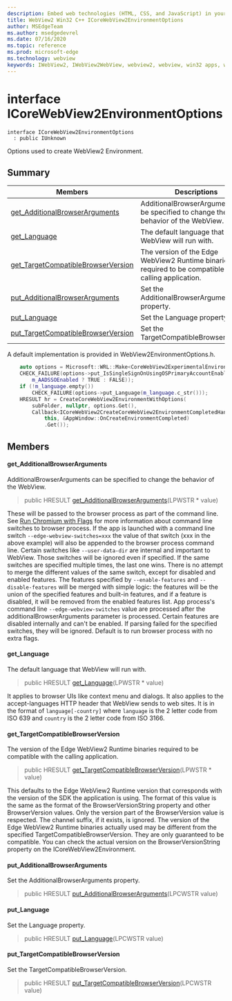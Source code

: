 ```yaml
---
description: Embed web technologies (HTML, CSS, and JavaScript) in your native applications with the Microsoft Edge WebView2 control
title: WebView2 Win32 C++ ICoreWebView2EnvironmentOptions
author: MSEdgeTeam
ms.author: msedgedevrel
ms.date: 07/16/2020
ms.topic: reference
ms.prod: microsoft-edge
ms.technology: webview
keywords: IWebView2, IWebView2WebView, webview2, webview, win32 apps, win32, edge, ICoreWebView2, ICoreWebView2Controller, browser control, edge html, ICoreWebView2EnvironmentOptions
---
```


# interface ICoreWebView2EnvironmentOptions 

```
interface ICoreWebView2EnvironmentOptions
  : public IUnknown
```

Options used to create WebView2 Environment.

## Summary

 Members                        | Descriptions
--------------------------------|---------------------------------------------
[get_AdditionalBrowserArguments](#get_additionalbrowserarguments) | AdditionalBrowserArguments can be specified to change the behavior of the WebView.
[get_Language](#get_language) | The default language that WebView will run with.
[get_TargetCompatibleBrowserVersion](#get_targetcompatiblebrowserversion) | The version of the Edge WebView2 Runtime binaries required to be compatible with the calling application.
[put_AdditionalBrowserArguments](#put_additionalbrowserarguments) | Set the AdditionalBrowserArguments property.
[put_Language](#put_language) | Set the Language property.
[put_TargetCompatibleBrowserVersion](#put_targetcompatiblebrowserversion) | Set the TargetCompatibleBrowserVersion.

A default implementation is provided in WebView2EnvironmentOptions.h.

```cpp
    auto options = Microsoft::WRL::Make<CoreWebView2ExperimentalEnvironmentOptions>();
    CHECK_FAILURE(options->put_IsSingleSignOnUsingOSPrimaryAccountEnabled(
        m_AADSSOEnabled ? TRUE : FALSE));
    if (!m_language.empty())
        CHECK_FAILURE(options->put_Language(m_language.c_str()));
    HRESULT hr = CreateCoreWebView2EnvironmentWithOptions(
        subFolder, nullptr, options.Get(),
        Callback<ICoreWebView2CreateCoreWebView2EnvironmentCompletedHandler>(
            this, &AppWindow::OnCreateEnvironmentCompleted)
            .Get());
```

## Members

#### get_AdditionalBrowserArguments 

AdditionalBrowserArguments can be specified to change the behavior of the WebView.

> public HRESULT [get_AdditionalBrowserArguments](#get_additionalbrowserarguments)(LPWSTR * value)

These will be passed to the browser process as part of the command line. See [Run Chromium with Flags](https://aka.ms/RunChromiumWithFlags) for more information about command line switches to browser process. If the app is launched with a command line switch `--edge-webview-switches=xxx` the value of that switch (xxx in the above example) will also be appended to the browser process command line. Certain switches like `--user-data-dir` are internal and important to WebView. Those switches will be ignored even if specified. If the same switches are specified multiple times, the last one wins. There is no attempt to merge the different values of the same switch, except for disabled and enabled features. The features specified by `--enable-features` and `--disable-features` will be merged with simple logic: the features will be the union of the specified features and built-in features, and if a feature is disabled, it will be removed from the enabled features list. App process's command line `--edge-webview-switches` value are processed after the additionalBrowserArguments parameter is processed. Certain features are disabled internally and can't be enabled. If parsing failed for the specified switches, they will be ignored. Default is to run browser process with no extra flags.

#### get_Language 

The default language that WebView will run with.

> public HRESULT [get_Language](#get_language)(LPWSTR * value)

It applies to browser UIs like context menu and dialogs. It also applies to the accept-languages HTTP header that WebView sends to web sites. It is in the format of `language[-country]` where `language` is the 2 letter code from ISO 639 and `country` is the 2 letter code from ISO 3166.

#### get_TargetCompatibleBrowserVersion 

The version of the Edge WebView2 Runtime binaries required to be compatible with the calling application.

> public HRESULT [get_TargetCompatibleBrowserVersion](#get_targetcompatiblebrowserversion)(LPWSTR * value)

This defaults to the Edge WebView2 Runtime version that corresponds with the version of the SDK the application is using. The format of this value is the same as the format of the BrowserVersionString property and other BrowserVersion values. Only the version part of the BrowserVersion value is respected. The channel suffix, if it exists, is ignored. The version of the Edge WebView2 Runtime binaries actually used may be different from the specified TargetCompatibleBrowserVersion. They are only guaranteed to be compatible. You can check the actual version on the BrowserVersionString property on the ICoreWebView2Environment.

#### put_AdditionalBrowserArguments 

Set the AdditionalBrowserArguments property.

> public HRESULT [put_AdditionalBrowserArguments](#put_additionalbrowserarguments)(LPCWSTR value)

#### put_Language 

Set the Language property.

> public HRESULT [put_Language](#put_language)(LPCWSTR value)

#### put_TargetCompatibleBrowserVersion 

Set the TargetCompatibleBrowserVersion.

> public HRESULT [put_TargetCompatibleBrowserVersion](#put_targetcompatiblebrowserversion)(LPCWSTR value)

